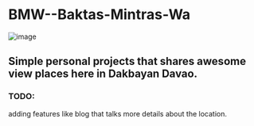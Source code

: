 # BMW--Baktas-Mintras-Wa
![image](https://github.com/ronzron/BMW--Baktas-Mintras-Wa/assets/75774813/120aafbb-436b-47e3-9676-649aebde22e1)
## Simple personal projects that shares awesome view places here in Dakbayan Davao.

### TODO:
adding features like blog that talks more details about the location. 
